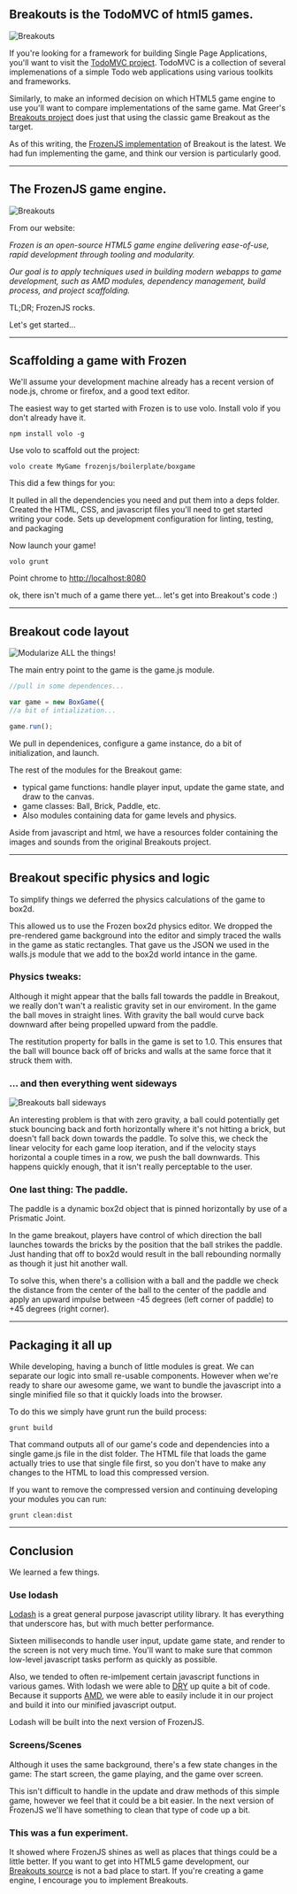 
## Breakouts is the TodoMVC of html5 games.

![Breakouts](images/breakouts_logo.png)

If you're looking for a framework for building Single Page Applications,  you'll want to visit the [TodoMVC project](http://todomvc.com/).
TodoMVC is a collection of several implemenations of a simple Todo web applications using various toolkits and frameworks.

Similarly, to make an informed decision on which HTML5 game engine to use you'll want to compare implementations of the same game.  Mat Greer's [Breakouts project](http://city41.github.io/breakouts/) does just that using the classic game Breakout as the target.

As of this writing, the [FrozenJS implementation](http://city41.github.io/breakouts/frozen/index.html) of Breakout is the latest.  We had fun implementing the game, and think our version is particularly good.


-------------------------


## The FrozenJS game engine.

![Breakouts](images/frozen_logo.png)

From our website:

*Frozen is an open-source HTML5 game engine delivering ease-of-use, rapid development through tooling and modularity.*

*Our goal is to apply techniques used in building modern webapps to game development, such as AMD modules, dependency management, build process, and project scaffolding.*


TL;DR;  FrozenJS rocks.


Let's get started...

-------------------------


## Scaffolding a game with Frozen


We'll assume your development machine already has a recent version of node.js, chrome or firefox, and a good text editor.


The easiest way to get started with Frozen is to use volo. Install volo if you don't already have it.

`
npm install volo -g
`

Use volo to scaffold out the project:

`
volo create MyGame frozenjs/boilerplate/boxgame
`

This did a few things for you:

It pulled in all the dependencies you need and put them into a deps folder.
Created the HTML, CSS, and javascript files you'll need to get started writing your code.
Sets up development configuration for linting, testing, and packaging

Now launch your game!

`
volo grunt
`

Point chrome to [http://localhost:8080](http://localhost:8080)

ok, there isn't much of a game there yet... let's get into Breakout's code :)

-------------------------

## Breakout code layout

![Modularize ALL the things!](images/modularize_all_the_js.png)

The main entry point to the game is the game.js module.

```javascript
//pull in some dependences...

var game = new BoxGame({
//a bit of intialization...

game.run();

```

We pull in dependenices, configure a game instance, do a bit of initialization, and launch.


The rest of the modules for the Breakout game:

- typical game functions: handle player input, update the game state, and draw to the canvas.
- game classes: Ball, Brick, Paddle, etc.
- Also modules containing data for game levels and physics.

Aside from javascript and html, we have a resources folder containing the images and sounds from the original Breakouts project.


-------------------------

## Breakout specific physics and logic

To simplify things we deferred the physics calculations of the game to box2d.

This allowed us to use the Frozen box2d physics editor.  We dropped the pre-rendered game background into the editor and simply traced the walls in the game as static rectangles.  That gave us the JSON we used in the walls.js module that we add to the box2d world intance in the game.

### Physics tweaks:

Although it might appear that the balls fall towards the paddle in Breakout, we really don't wan't a realistic gravity set in our enviroment.  In the game the ball moves in straight lines.  With gravity the ball would curve back downward after being propelled upward from the paddle.

The restitution property for balls in the game is set to 1.0.  This ensures that the ball will bounce back off of bricks and walls at the same force that it struck them with.

### ... and then everything went sideways

![Breakouts ball sideways](images/breakouts_ball.png)

An interesting problem is that with zero gravity, a ball could potentially get stuck bouncing back and forth horizontally where it's not hitting a brick, but doesn't fall back down towards the paddle.  To solve this, we check the linear velocity for each game loop iteration, and if the velocity stays horizontal a couple times in a row, we push the ball downwards.  This happens quickly enough, that it isn't really perceptable to the user.

### One last thing:  The paddle.

The paddle is a dynamic box2d object that is pinned horizontally by use of a Prismatic Joint.

In the game breakout, players have control of which direction the ball launches towards the bricks by the position that the ball strikes the paddle.  Just handing that off to box2d would result in the ball rebounding normally as though it just hit another wall.

To solve this, when there's a collision with a ball and the paddle we check the distance from the center of the ball to the center of the paddle and apply an upward impulse between -45 degrees (left corner of paddle) to +45 degrees (right corner).

-------------------------

## Packaging it all up

While developing, having a bunch of little modules is great.  We can separate our logic into small re-usable components.  However when we're ready to share our awesome game, we want to bundle the javascript into a single minified file so that it quickly loads into the browser.

To do this we simply have grunt run the build process:

`
grunt build
`

That command outputs all of our game's code and dependencies into a single game.js file in the dist folder.
The HTML file that loads the game actually tries to use that single file first, so you don't have to make any changes to the HTML to load this compressed version.

If you want to remove the compressed version and continuing developing your modules you can run:

`
grunt clean:dist
`

------------------------


## Conclusion

We learned a few things.

### Use lodash

[Lodash](http://lodash.com/) is a great general purpose javascript utility library.  It has everything that underscore has, but with much better performance.

Sixteen milliseconds to handle user input, update game state, and render to the screen is not very much time. You'll want to make sure that common low-level javascript tasks perform as quickly as possible.

Also, we tended to often re-imlpement certain javascript functions in various games. With lodash we were able to [DRY](http://en.wikipedia.org/wiki/Don't_repeat_yourself) up quite a bit of code.  Because it supports [AMD](http://requirejs.org/docs/whyamd.html), we were able to easily include it in our project and build it into our minified javascript output.

Lodash will be built into the next version of FrozenJS.

### Screens/Scenes

Although it uses the same background, there's a few state changes in the game:  The start screen, the game playing, and the game over screen.

This isn't difficult to handle in the update and draw methods of this simple game, however we feel that it could be a bit easier.  In the next version of FrozenJS we'll have something to clean that type of code up a bit.

### This was a fun experiment.

 It showed where FrozenJS shines as well as places that things could be a little better.  If you want to get into HTML5 game development, our [Breakouts source](https://github.com/iceddev/breakouts) is not a bad place to start.  If you're creating a game engine, I encourage you to implement Breakouts.


